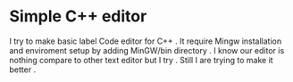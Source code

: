 # Simple C++ editor
I try to make basic label Code editor for C++ . It require Mingw installation and enviroment setup by adding MinGW/bin directory .
I know our editor is nothing compare to other text editor but I try . Still I are trying to make it better .

